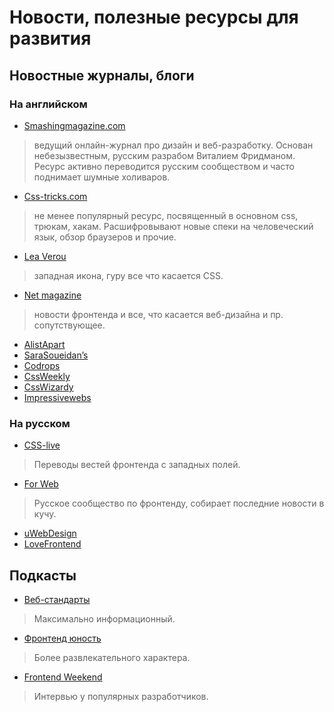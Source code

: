 # Новости, полезные ресурсы для развития #

## Новостные журналы, блоги ##

### На английском ###

* [Smashingmagazine.com](https://www.smashingmagazine.com/)

> ведущий онлайн-журнал про дизайн и веб-разработку. Основан небезызвестным, русским разрабом Виталием Фридманом. Ресурс активно переводится русским сообществом и часто поднимает шумные холиваров.

* [Css-tricks.com](https://css-tricks.com/)

> не менее популярный ресурс, посвященный в основном css, трюкам, хакам. Расшифровывают новые спеки на человеческий язык, обзор браузеров и прочие.

* [Lea Verou](http://lea.verou.me/)

> западная икона, гуру все что касается CSS.

* [Net magazine](https://www.creativebloq.com/net-magazine)

> новости фронтенда и все, что касается веб-дизайна и пр. cопутствующее.

* [AlistApart](https://alistapart.com/)
* [SaraSoueidan’s](https://www.sarasoueidan.com/)
* [Codrops](https://tympanus.net/codrops/)
* [CssWeekly](https://css-weekly.com/archives/)
* [CssWizardy](https://csswizardry.com/)
* [Impressivewebs](https://www.impressivewebs.com/)

### На русском ###

* [CSS-live](http://css-live.ru/)

> Переводы вестей фронтенда с западных полей.

* [For Web](http://forwebdev.ru/)

> Русское сообщество по фронтенду, собирает последние новости в кучу.

* [uWebDesign](https://uwebdesign.ru/)
* [LoveFrontend](http://lovefrontend.ru/)

## Подкасты ##

* [Веб-стандарты](https://web-standards.ru/podcast/feed/)

> Максимально информационный.

* [Фронтенд юность](https://youknow.st/)

> Более развлекательного характера.

* [Frontend Weekend](http://frontendweekend.ml/)

> Интервью у популярных разработчиков.